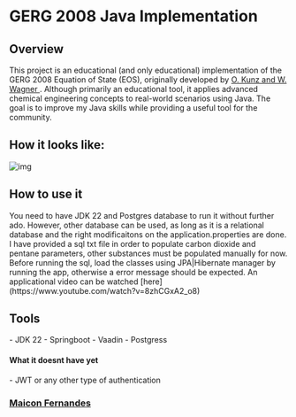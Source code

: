 # GERG 2008 Java Implementation

## Overview
This project is an educational (and only educational) implementation of the GERG 2008 Equation of State (EOS), originally developed by [O. Kunz and W. Wagner ](https://pubs.acs.org/doi/10.1021/je300655b). Although primarily an educational tool, it applies advanced chemical engineering concepts to real-world scenarios using Java. The goal is to improve my Java skills while providing a useful tool for the community.



<h2>How it looks like: <a href="https://www.youtube.com/watch?v=8zhCGxA2_o8"></a></h2>
<img alt="img" src="https://github.com/user-attachments/assets/cfe08c0f-8940-4e04-ba33-43d10dbc0fe9"/>

<h2>How to use it</h2>
You need to have JDK 22 and Postgres database to run it without further ado. However, other database can be used, as long as it is a relational database and the right modificaitons on the application.properties are done. I have provided a sql txt file in order to populate carbon dioxide and pentane parameters, other substances must be populated manually for now. Before running the sql, load the classes using JPA|Hibernate manager by running the app, otherwise a error message should be expected. 
An applicational video can be watched [here](https://www.youtube.com/watch?v=8zhCGxA2_o8)

<h2>Tools</h2>
- JDK 22
- Springboot
- Vaadin
- Postgress


<h4>What it doesnt have yet</h4>
- JWT or any other type of authentication



###  [Maicon Fernandes]( https://www.linkedin.com/in/maicon-fernandes/)


